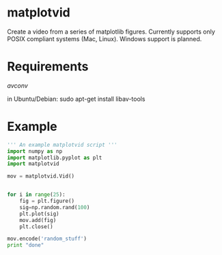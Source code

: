 matplotvid
==========

Create a video from a series of matplotlib figures.
Currently supports only POSIX compliant systems (Mac, Linux). Windows support is planned.

Requirements
==

*avconv*

in Ubuntu/Debian: 
sudo apt-get install libav-tools

Example
==
```python
''' An example matplotvid script '''
import numpy as np
import matplotlib.pyplot as plt
import matplotvid

mov = matplotvid.Vid() 


for i in range(25):
    fig = plt.figure()
    sig=np.random.rand(100)
    plt.plot(sig)
    mov.add(fig)
    plt.close()

mov.encode('random_stuff')
print "done"
```